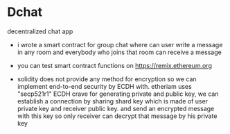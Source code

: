# Dchat
decentralized chat app

- i wrote a smart contract for group chat where can user write a message in any room and everybody who joins that room  can receive a message
- you can test smart contract functions  on https://remix.ethereum.org

- solidity does not provide any method for encryption 
so we can implement end-to-end security by ECDH with. etheriam uses "secp521r1" ECDH crave for generating private and public key, we can establish a connection by sharing shard key which is made of user private key and receiver public key. and send an encrypted message with this key so only receiver can decrypt that message by his private key

